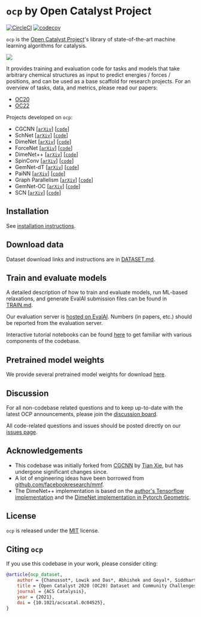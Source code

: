 # `ocp` by Open Catalyst Project

[![CircleCI](https://circleci.com/gh/Open-Catalyst-Project/ocp.svg?style=shield)](https://circleci.com/gh/Open-Catalyst-Project/ocp)
[![codecov](https://codecov.io/gh/Open-Catalyst-Project/ocp/branch/codecov/graph/badge.svg?token=M606LH5LK6)](https://codecov.io/gh/Open-Catalyst-Project/ocp)

`ocp` is the [Open Catalyst Project](https://opencatalystproject.org/)'s
library of state-of-the-art machine learning algorithms for catalysis.

<div align="left">
    <img src="https://user-images.githubusercontent.com/1156489/170388229-642c6619-dece-4c88-85ef-b46f4d5f1031.gif">
</div>

It provides training and evaluation code for tasks and models that take arbitrary
chemical structures as input to predict energies / forces / positions, and can
be used as a base scaffold for research projects. For an overview of tasks, data, and metrics, please read our papers:
 - [OC20](https://arxiv.org/abs/2010.09990)
 - [OC22](https://arxiv.org/abs/2206.08917)

Projects developed on `ocp`:

- CGCNN [[`arXiv`](https://arxiv.org/abs/1710.10324)] [[`code`](https://github.com/Open-Catalyst-Project/ocp/blob/main/ocpmodels/models/cgcnn.py)]
- SchNet [[`arXiv`](https://arxiv.org/abs/1706.08566)] [[`code`](https://github.com/Open-Catalyst-Project/ocp/blob/main/ocpmodels/models/schnet.py)]
- DimeNet [[`arXiv`](https://arxiv.org/abs/2003.03123)] [[`code`](https://github.com/Open-Catalyst-Project/ocp/blob/main/ocpmodels/models/dimenet.py)]
- ForceNet [[`arXiv`](https://arxiv.org/abs/2103.01436)] [[`code`](https://github.com/Open-Catalyst-Project/ocp/blob/main/ocpmodels/models/forcenet.py)]
- DimeNet++ [[`arXiv`](https://arxiv.org/abs/2011.14115)] [[`code`](https://github.com/Open-Catalyst-Project/ocp/blob/main/ocpmodels/models/dimenet_plus_plus.py)]
- SpinConv [[`arXiv`](https://arxiv.org/abs/2106.09575)] [[`code`](https://github.com/Open-Catalyst-Project/ocp/blob/main/ocpmodels/models/spinconv.py)]
- GemNet-dT [[`arXiv`](https://arxiv.org/abs/2106.08903)] [[`code`](https://github.com/Open-Catalyst-Project/ocp/tree/main/ocpmodels/models/gemnet)]
- PaiNN [[`arXiv`](https://arxiv.org/abs/2102.03150)] [[`code`](https://github.com/Open-Catalyst-Project/ocp/tree/main/ocpmodels/models/painn)]
- Graph Parallelism [[`arXiv`](https://arxiv.org/abs/2203.09697)] [[`code`](https://github.com/Open-Catalyst-Project/ocp/tree/main/ocpmodels/models/gemnet_gp)]
- GemNet-OC [[`arXiv`](https://arxiv.org/abs/2204.02782)] [[`code`](https://github.com/Open-Catalyst-Project/ocp/tree/main/ocpmodels/models/gemnet_oc)]
- SCN [[`arXiv`](https://arxiv.org/abs/2206.14331)] [[`code`](https://github.com/Open-Catalyst-Project/ocp/tree/main/ocpmodels/models/scn)]

## Installation

See [installation instructions](https://github.com/Open-Catalyst-Project/ocp/blob/main/INSTALL.md).

## Download data

Dataset download links and instructions are in [DATASET.md](https://github.com/Open-Catalyst-Project/ocp/blob/main/DATASET.md).

## Train and evaluate models

A detailed description of how to train and evaluate models, run ML-based
relaxations, and generate EvalAI submission files can be found in
[TRAIN.md](https://github.com/Open-Catalyst-Project/ocp/blob/main/TRAIN.md).

Our evaluation server is [hosted on EvalAI](https://eval.ai/web/challenges/challenge-page/712/overview).
Numbers (in papers, etc.) should be reported from the evaluation server.

Interactive tutorial notebooks can be found
[here](https://github.com/Open-Catalyst-Project/ocp/tree/main/tutorials) to
get familiar with various components of the codebase.

## Pretrained model weights

We provide several pretrained model weights for download
[here](https://github.com/Open-Catalyst-Project/ocp/blob/main/MODELS.md).

## Discussion

For all non-codebase related questions and to keep up-to-date with the latest OCP
announcements, please join the [discussion board](https://discuss.opencatalystproject.org/).

All code-related questions and issues should be posted directly on our
[issues page](https://github.com/Open-Catalyst-Project/ocp/issues).

## Acknowledgements

- This codebase was initially forked from [CGCNN](https://github.com/txie-93/cgcnn)
by [Tian Xie](http://txie.me), but has undergone significant changes since.
- A lot of engineering ideas have been borrowed from [github.com/facebookresearch/mmf](https://github.com/facebookresearch/mmf).
- The DimeNet++ implementation is based on the [author's Tensorflow implementation](https://github.com/klicperajo/dimenet) and the [DimeNet implementation in Pytorch Geometric](https://github.com/rusty1s/pytorch_geometric/blob/master/torch_geometric/nn/models/dimenet.py).

## License

`ocp` is released under the [MIT](https://github.com/Open-Catalyst-Project/ocp/blob/main/LICENSE.md) license.

## Citing `ocp`

If you use this codebase in your work, please consider citing:

```bibtex
@article{ocp_dataset,
    author = {Chanussot*, Lowik and Das*, Abhishek and Goyal*, Siddharth and Lavril*, Thibaut and Shuaibi*, Muhammed and Riviere, Morgane and Tran, Kevin and Heras-Domingo, Javier and Ho, Caleb and Hu, Weihua and Palizhati, Aini and Sriram, Anuroop and Wood, Brandon and Yoon, Junwoong and Parikh, Devi and Zitnick, C. Lawrence and Ulissi, Zachary},
    title = {Open Catalyst 2020 (OC20) Dataset and Community Challenges},
    journal = {ACS Catalysis},
    year = {2021},
    doi = {10.1021/acscatal.0c04525},
}
```
